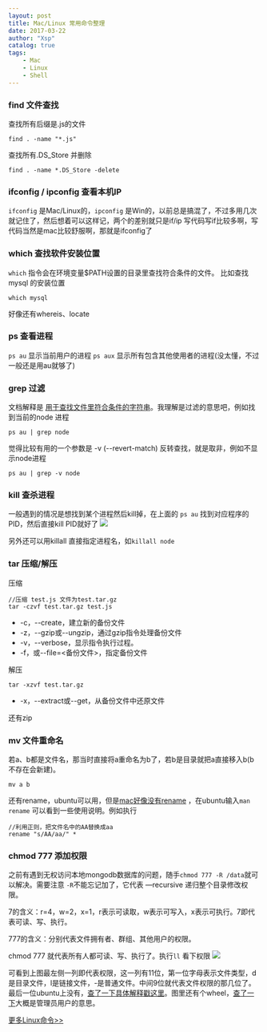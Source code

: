 ```yaml
---
layout: post
title: Mac/Linux 常用命令整理
date: 2017-03-22
author: "Xsp"
catalog: true
tags:
    - Mac
    - Linux
    - Shell
---
```



### find 文件查找

查找所有后缀是.js的文件 
```
find . -name "*.js"
```
查找所有.DS_Store 并删除
```
find . -name *.DS_Store -delete
```

### ifconfig / ipconfig 查看本机IP

`ifconfig` 是Mac/Linux的，`ipconfig` 是Win的，以前总是搞混了，不过多用几次就记住了，然后想着可以这样记，两个的差别就只是if/ip 写代码写if比较多啊，写代码当然是mac比较舒服啊，那就是ifconfig了

### which 查找软件安装位置

`which` 指令会在环境变量$PATH设置的目录里查找符合条件的文件。
比如查找mysql 的安装位置 
```
which mysql
```

好像还有whereis、locate

### ps 查看进程

```ps au``` 显示当前用户的进程
```ps aux``` 显示所有包含其他使用者的进程(没太懂，不过一般还是用au就够了)

### grep 过滤

文档解释是 [用于查找文件里符合条件的字符串](http://www.runoob.com/linux/linux-comm-grep.html)。我理解是过滤的意思吧，例如找到当前的node 进程 
``` 
ps au | grep node
```
觉得比较有用的一个参数是 -v (--revert-match) 反转查找，就是取非，例如不显示node进程
``` 
ps au | grep -v node
``` 

### kill 查杀进程

一般遇到的情况是想找到某个进程然后kill掉，在上面的 ```ps au``` 找到对应程序的PID，然后直接kill PID就好了
![](/img/post/2017-03-22-mac-linux-command-1.png)

另外还可以用killall 直接指定进程名，如`killall node`

### tar 压缩/解压

压缩
```
//压缩 test.js 文件为test.tar.gz
tar -czvf test.tar.gz test.js
```
+ -c，--create，建立新的备份文件
+ -z，--gzip或--ungzip，通过gzip指令处理备份文件
+ -v，--verbose，显示指令执行过程。
+ -f，或--file=<备份文件>，指定备份文件


解压

```
tar -xzvf test.tar.gz
```
+ -x，--extract或--get，从备份文件中还原文件

还有zip

### mv 文件重命名

若a、b都是文件名，那当时直接将a重命名为b了，若b是目录就把a直接移入b(b不存在会新建)。
```
mv a b
```

还有rename，ubuntu可以用，但是[mac好像没有rename](https://discussions.apple.com/thread/1760288?start=0&tstart=0)
，在ubuntu输入`man rename` 可以看到一些使用说明。例如执行
```
//利用正则，把文件名中的AA替换成aa 
rename "s/AA/aa/" *
```

### chmod 777 添加权限

之前有遇到无权访问本地mongodb数据库的问题，随手`chmod 777 -R /data`就可以解决。需要注意 `-R`不能忘记加了，它代表 —recursive 递归整个目录修改权限。

7的含义：r=4，w=2，x=1，r表示可读取，w表示可写入，x表示可执行。7即代表可读、写、执行。

777的含义：分别代表文件拥有者、群组、其他用户的权限。

chmod 777 就代表所有人都可读、写、执行了。执行`ll` 看下权限
![](/img/post/2017-03-22-mac-linux-command-2.png)

可看到上图最左侧一列即代表权限，这一列有11位，第一位字母表示文件类型，d是目录文件，l是链接文件，-是普通文件。中间9位就代表文件权限的那几位了。最后一位ubuntu上没有，[查了一下具体解释戳这里](https://www.zhihu.com/question/25069561)。图里还有个wheel，[查了一下](http://blog.csdn.net/cbbbc/article/details/51712797)大概是管理员用户的意思。


[更多Linux命令>>](http://www.runoob.com/linux/linux-command-manual.html)

